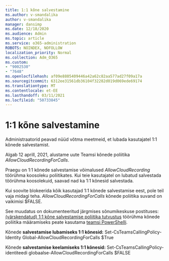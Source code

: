 ```yaml
---
title: 1:1 kõne salvestamine
ms.author: v-smandalika
author: v-smandalika
manager: dansimp
ms.date: 12/18/2020
ms.audience: Admin
ms.topic: article
ms.service: o365-administration
ROBOTS: NOINDEX, NOFOLLOW
localization_priority: Normal
ms.collection: Adm_O365
ms.custom:
- "9002530"
- "7648"
ms.openlocfilehash: af09e8805409446a42a62c82aa577ad27f09a17a
ms.sourcegitcommit: 6312ee31561db36104f32282d019d069ede69174
ms.translationtype: MT
ms.contentlocale: et-EE
ms.lasthandoff: 03/11/2021
ms.locfileid: "50733845"
---
```

# <a name="11-call-recording"></a>1:1 kõne salvestamine

Administraatorid peavad nüüd võtma meetmeid, et lubada kasutajatel 1:1 kõnede salvestamist.
 
Algab 12 aprill, 2021, alustame uute Teamsi kõnede poliitika *AllowCloudRecordingForCalls*. 

Praegu on 1:1 kõnede salvestamise võimalused *AllowCloudRecording* töörühma koosoleku poliitikates. Kui teie kasutajatel on lubatud salvestada töörühma koosolekuid, saavad nad ka 1:1 kõnesid salvestada.

Kui soovite blokeerida kõik kasutajad 1:1 kõnede salvestamise eest, pole teil vaja midagi teha. *AllowCloudRecordingForCalls* kõnede poliitika suvand on vaikimisi $FALSE.

See muudatus on dokumenteeritud järgmises sõnumikeskuse postituses: [(värskendatud) 1:1 kõne salvestamise poliitika tutvustus](https://portal.microsoft.com/Adminportal/Home?ref=MessageCenter/:/messages/MC238796) töörühma kõnede poliitika määramiseks peate kasutama [teamsi PowerShelli](https://docs.microsoft.com/microsoftteams/teams-powershell-install).

Kõnede **salvestamise lubamiseks 1:1 kõnesid:** Set-CsTeamsCallingPolicy-Identity Global-AllowCloudRecordingForCalls $True

Kõnede **salvestamise keelamiseks 1:1 kõnesid:** Set-CsTeamsCallingPolicy-identiteedi globaalse-AllowCloudRecordingForCalls $FALSE

